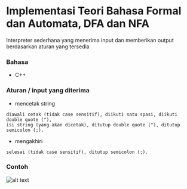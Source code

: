 # Implementasi Teori Bahasa Formal dan Automata, DFA dan NFA
Interpreter sederhana yang menerima input dan memberikan output berdasarkan aturan yang tersedia

### Bahasa
- C++ 

### Aturan / input yang diterima
- mencetak string
```console
diawali cetak (tidak case sensitif), diikuti satu spasi, diikuti double quote ("), 
isi string (yang akan dicetak), ditutup double quote ("), ditutup semicolon (;).
```
- mengakhiri
```console
selesai (tidak case sensitif), ditutup semicolon (;).
```

### Contoh
![alt text](https://github.com/hasanul01/Simple-Interpreter-in-CPP/blob/master/contoh.png)

